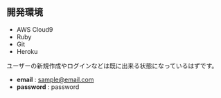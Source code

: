 ## 開発環境

* AWS Cloud9
* Ruby
* Git
* Heroku

ユーザーの新規作成やログインなどは既に出来る状態になっているはずです。

* **email** : sample@email.com
* **password** : password
